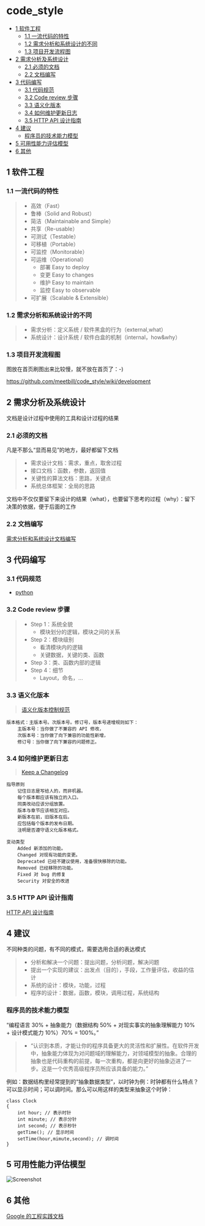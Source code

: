 # code_style

<!-- vim-markdown-toc GFM -->

* [1 软件工程](#1-软件工程)
    * [1.1 一流代码的特性](#11-一流代码的特性)
    * [1.2 需求分析和系统设计的不同](#12-需求分析和系统设计的不同)
    * [1.3 项目开发流程图](#13-项目开发流程图)
* [2 需求分析及系统设计](#2-需求分析及系统设计)
    * [2.1 必须的文档](#21-必须的文档)
    * [2.2 文档编写](#22-文档编写)
* [3 代码编写](#3-代码编写)
    * [3.1 代码规范](#31-代码规范)
    * [3.2 Code review 步骤](#32-code-review-步骤)
    * [3.3 语义化版本](#33-语义化版本)
    * [3.4 如何维护更新日志](#34-如何维护更新日志)
    * [3.5 HTTP API 设计指南](#35-http-api-设计指南)
* [4 建议](#4-建议)
    * [程序员的技术能力模型](#程序员的技术能力模型)
* [5 可用性能力评估模型](#5-可用性能力评估模型)
* [6 其他](#6-其他)

<!-- vim-markdown-toc -->

## 1 软件工程

### 1.1 一流代码的特性
> * 高效（Fast）
> * 鲁棒（Solid and Robust）
> * 简洁（Maintainable and Simple）
> * 共享（Re-usable）
> * 可测试（Testable）
> * 可移植（Portable）
> * 可监控（Monitorable）
> * 可运维（Operational）
>   * 部署 Easy to deploy
>   * 变更 Easy to changes
>   * 维护 Easy to maintain
>   * 监控 Easy to observable
> * 可扩展（Scalable & Extensible）

### 1.2 需求分析和系统设计的不同

>   * 需求分析：定义系统 / 软件黑盒的行为（external,what）
>   * 系统设计：设计系统 / 软件白盒的机制（internal，how&why）

### 1.3 项目开发流程图

图放在首页刷图出来比较慢，就不放在首页了：-)

https://github.com/meetbill/code_style/wiki/development

## 2 需求分析及系统设计

文档是设计过程中使用的工具和设计过程的结果

### 2.1 必须的文档

凡是不那么“显而易见”的地方，最好都留下文档

> * 需求设计文档：需求，重点，取舍过程
> * 接口文档：函数，参数，返回值
> * 关键性的算法文档：思路，关键点
> * 系统总体框架：全局的思路

文档中不仅仅要留下来设计的结果（what），也要留下思考的过程（why）：留下决策的依据，便于后面的工作

### 2.2 文档编写

[需求分析和系统设计文档编写](./software/README.md )

## 3 代码编写

### 3.1 代码规范

* [python](./python/README.md)

### 3.2 Code review 步骤

> * Step 1：系统全貌
>   * 模块划分的逻辑，模块之间的关系
> * Step 2：模块级别
>   * 看清模块内的逻辑
>   * 关键数据，关键的类、函数
> * Step 3：类、函数内部的逻辑
> * Step 4：细节
>   * Layout，命名，...

### 3.3 语义化版本

> [语义化版本控制规范](https://semver.org/lang/zh-CN/)
```
版本格式：主版本号。次版本号。修订号，版本号递增规则如下：
    主版本号：当你做了不兼容的 API 修改，
    次版本号：当你做了向下兼容的功能性新增，
    修订号：当你做了向下兼容的问题修正。
```

### 3.4 如何维护更新日志

> [Keep a Changelog](https://keepachangelog.com/zh-CN/1.0.0/)
```
指导原则
    记住日志是写给人的，而非机器。
    每个版本都应该有独立的入口。
    同类改动应该分组放置。
    版本与章节应该相互对应。
    新版本在前，旧版本在后。
    应包括每个版本的发布日期。
    注明是否遵守语义化版本格式。

变动类型
    Added 新添加的功能。
    Changed 对现有功能的变更。
    Deprecated 已经不建议使用，准备很快移除的功能。
    Removed 已经移除的功能。
    Fixed 对 bug 的修复
    Security 对安全的改进
```

### 3.5 HTTP API 设计指南

[HTTP API 设计指南](./http-api-design)

## 4 建议

不同种类的问题，有不同的模式，需要选用合适的表达模式

> * 分析和解决一个问题：提出问题，分析问题，解决问题
> * 提出一个实现的建议：出发点（目的），手段，工作量评估，收益的估计
> * 系统的设计：模块，功能，过程
> * 程序的设计：数据，函数，模块，调用过程，系统结构

### 程序员的技术能力模型

“编程语言 30% + 抽象能力（数据结构 50% + 对现实事实的抽象理解能力 10% + 设计模式能力 10%）70% = 100%。”

> * “认识到本质，才能让你的程序具备更大的灵活性和扩展性。在软件开发中，抽象能力体现为对问题域的理解能力，对领域模型的抽象。合理的抽象也是代码重构的前提，每一次重构，都是向更好的抽象迈进了一步。这是一个优秀高级程序员所应该具备的能力。”

例如：数据结构里经常提到的“抽象数据类型”，以时钟为例：时钟都有什么特点？可以显示时间；可以调时间。那么可以用这样的类型来抽象这个时钟：
```
class Clock
{
    int hour; // 表示时针
    int minute; // 表示分针
    int second; // 表示秒针
    getTime(); // 显示时间
    setTime(hour,mimute,second); // 调时间
}
```
## 5 可用性能力评估模型

![Screenshot](images/usability_evaluation.png )

## 6 其他

[Google 的工程实践文档](https://google.github.io/eng-practices/)
